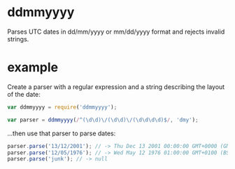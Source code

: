 # ddmmyyyy

Parses UTC dates in dd/mm/yyyy or mm/dd/yyyy format and rejects invalid strings.

# example

Create a parser with a regular expression and a string describing the layout of
the date:

```JavaScript
var ddmmyyyy = require('ddmmyyyy');

var parser = ddmmyyyy(/^(\d\d)\/(\d\d)\/(\d\d\d\d)$/, 'dmy');
```

...then use that parser to parse dates:

```JavaScript
parser.parse('13/12/2001'); // -> Thu Dec 13 2001 00:00:00 GMT+0000 (GMT)
parser.parse('12/05/1976'); // -> Wed May 12 1976 01:00:00 GMT+0100 (BST)
parser.parse('junk'); // -> null
```
